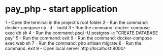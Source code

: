 # pay_php - start application

1 - Open the terminal in the project's root folder
2 - Run the command: docker-compose up -d --build
3 - Run the command: docker-compose exec db sh
4 - Run the command: psql -U postgres -c "CREATE DATABASE pay"
5 - Run the command: exit
6 - Run the command: docker-compose exec web sh
7 - Run the command: php artisan migrate
8 - Run the command: exit
9 - Open local server http://localhost:8000/